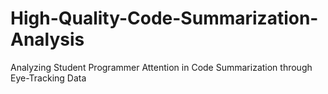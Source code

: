 # High-Quality-Code-Summarization-Analysis
Analyzing Student Programmer Attention in Code Summarization through Eye-Tracking Data
